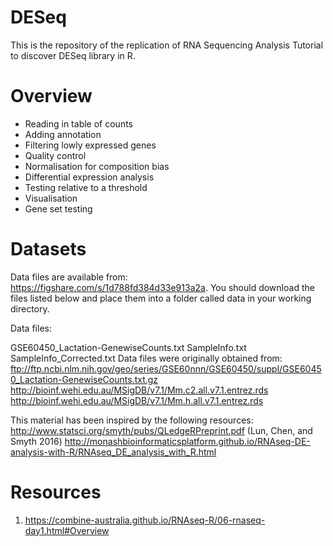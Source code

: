 # DESeq

This is the repository of the replication of RNA Sequencing Analysis Tutorial to discover DESeq library in R.

# Overview

- Reading in table of counts
- Adding annotation
- Filtering lowly expressed genes
- Quality control
- Normalisation for composition bias
- Differential expression analysis
- Testing relative to a threshold
- Visualisation
- Gene set testing


# Datasets
Data files are available from: https://figshare.com/s/1d788fd384d33e913a2a. You should download the files listed below and place them into a folder called data in your working directory.

Data files:

GSE60450_Lactation-GenewiseCounts.txt
SampleInfo.txt
SampleInfo_Corrected.txt
Data files were originally obtained from:
ftp://ftp.ncbi.nlm.nih.gov/geo/series/GSE60nnn/GSE60450/suppl/GSE60450_Lactation-GenewiseCounts.txt.gz
http://bioinf.wehi.edu.au/MSigDB/v7.1/Mm.c2.all.v7.1.entrez.rds
http://bioinf.wehi.edu.au/MSigDB/v7.1/Mm.h.all.v7.1.entrez.rds

This material has been inspired by the following resources:
http://www.statsci.org/smyth/pubs/QLedgeRPreprint.pdf (Lun, Chen, and Smyth 2016)
http://monashbioinformaticsplatform.github.io/RNAseq-DE-analysis-with-R/RNAseq_DE_analysis_with_R.html


# Resources

1. https://combine-australia.github.io/RNAseq-R/06-rnaseq-day1.html#Overview
